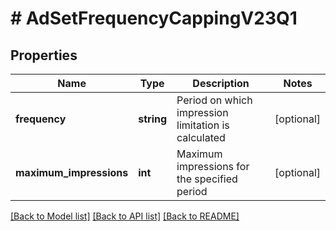 # # AdSetFrequencyCappingV23Q1

## Properties

Name | Type | Description | Notes
------------ | ------------- | ------------- | -------------
**frequency** | **string** | Period on which impression limitation is calculated | [optional]
**maximum_impressions** | **int** | Maximum impressions for the specified period | [optional]

[[Back to Model list]](../../README.md#models) [[Back to API list]](../../README.md#endpoints) [[Back to README]](../../README.md)
